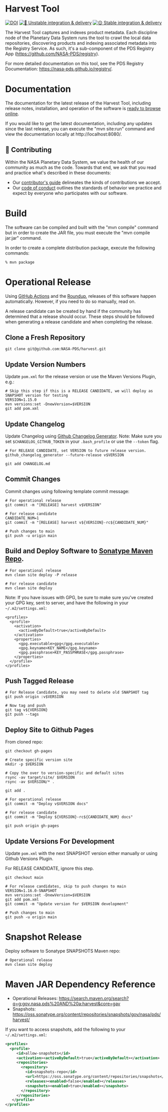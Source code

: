 # Harvest Tool

[![DOI](https://zenodo.org/badge/DOI/10.5281/zenodo.5750537.svg)](https://doi.org/10.5281/zenodo.5750537) [![🤪 Unstable integration & delivery](https://github.com/NASA-PDS/harvest/actions/workflows/unstable-cicd.yaml/badge.svg)](https://github.com/NASA-PDS/harvest/actions/workflows/unstable-cicd.yaml) [![😌 Stable integration & delivery](https://github.com/NASA-PDS/harvest/actions/workflows/stable-cicd.yaml/badge.svg)](https://github.com/NASA-PDS/harvest/actions/workflows/stable-cicd.yaml)

The Harvest Tool captures and indexes product metadata. Each discipline node of the Planetary Data System runs the tool to crawl the local data repositories, discovering products and indexing associated metadata into the Registry Service. As such, it's a sub-component of the PDS Registry App (https://github.com/NASA-PDS/registry).

For more detailed documentation on this tool, see the PDS Registry Documentation: https://nasa-pds.github.io/registry/.


# Documentation

The documentation for the latest release of the Harvest Tool, including release notes, installation, and operation of the software is [ready to browse online](https://nasa-pds.github.io/registry/).

If you would like to get the latest documentation, including any updates since the last release, you can execute the "mvn site:run" command and view the documentation locally at http://localhost:8080/.


## 👥 Contributing

Within the NASA Planetary Data System, we value the health of our community as much as the code. Towards that end, we ask that you read and practice what's described in these documents:

-   Our [contributor's guide](https://github.com/NASA-PDS/.github/blob/main/CONTRIBUTING.md) delineates the kinds of contributions we accept.
-   Our [code of conduct](https://github.com/NASA-PDS/.github/blob/main/CODE_OF_CONDUCT.md) outlines the standards of behavior we practice and expect by everyone who participates with our software.


# Build

The software can be compiled and built with the "mvn compile" command but in order to create the JAR file, you must execute the "mvn compile jar:jar" command.

In order to create a complete distribution package, execute the following commands: 

```
% mvn package
```

# Operational Release

Using [GitHub Actions](https://github.com/features/actions) and the [Roundup](https://github.com/NASA-PDS/roundup-action), releases of this software happen automatically. However, if you need to do so manually, read on.

A release candidate can be created by hand if the community has determined that a release should occur. These steps should be followed when generating a release candidate and when completing the release.

## Clone a Fresh Repository

```
git clone git@github.com:NASA-PDS/harvest.git
```


## Update Version Numbers

Update `pom.xml` for the release version or use the Maven Versions Plugin, e.g.:

```
# Skip this step if this is a RELEASE CANDIDATE, we will deploy as SNAPSHOT version for testing
VERSION=1.15.0
mvn versions:set -DnewVersion=$VERSION
git add pom.xml
```


## Update Changelog

Update Changelog using [Github Changelog Generator](https://github.com/github-changelog-generator/github-changelog-generator). Note: Make sure you set `$CHANGELOG_GITHUB_TOKEN` in your `.bash_profile` or use the `--token` flag.
```
# For RELEASE CANDIDATE, set VERSION to future release version.
github_changelog_generator --future-release v$VERSION

git add CHANGELOG.md
```


## Commit Changes

Commit changes using following template commit message:
```
# For operational release
git commit -m "[RELEASE] harvest v$VERSION"

# For release candidate
CANDIDATE_NUM=1
git commit -m "[RELEASE] harvest v${VERSION}-rc${CANDIDATE_NUM}"

# Push changes to main
git push -u origin main
```


## Build and Deploy Software to [Sonatype Maven Repo](https://repo.maven.apache.org/maven2/gov/nasa/pds/).

```
# For operational release
mvn clean site deploy -P release

# For release candidate
mvn clean site deploy
```

Note: If you have issues with GPG, be sure to make sure you've created your GPG key, sent to server, and have the following in your `~/.m2/settings.xml`:
```
<profiles>
  <profile>
    <activation>
      <activeByDefault>true</activeByDefault>
    </activation>
    <properties>
      <gpg.executable>gpg</gpg.executable>
      <gpg.keyname>KEY_NAME</gpg.keyname>
      <gpg.passphrase>KEY_PASSPHRASE</gpg.passphrase>
    </properties>
  </profile>
</profiles>

```


## Push Tagged Release

```
# For Release Candidate, you may need to delete old SNAPSHOT tag
git push origin :v$VERSION

# Now tag and push
git tag v${VERSION}
git push --tags

```


## Deploy Site to Github Pages

From cloned repo:
```
git checkout gh-pages

# Create specific version site
mkdir -p $VERSION

# Copy the over to version-specific and default sites
rsync -av target/site/ $VERSION
rsync -av $VERSION/* .

git add .

# For operational release
git commit -m "Deploy v$VERSION docs"

# For release candidate
git commit -m "Deploy ${VERSION}-rc${CANDIDATE_NUM} docs"

git push origin gh-pages
```

## Update Versions For Development

Update `pom.xml` with the next SNAPSHOT version either manually or using Github Versions Plugin.

For RELEASE CANDIDATE, ignore this step.

```
git checkout main

# For release candidates, skip to push changes to main
VERSION=1.16.0-SNAPSHOT
mvn versions:set -DnewVersion=$VERSION
git add pom.xml
git commit -m "Update version for $VERSION development"

# Push changes to main
git push -u origin main
```


# Snapshot Release

Deploy software to Sonatype SNAPSHOTS Maven repo:

```
# Operational release
mvn clean site deploy
```



# Maven JAR Dependency Reference

- Operational Releases: https://search.maven.org/search?q=g:gov.nasa.pds%20AND%20a:harvest&core=gav
- Snapshots: https://oss.sonatype.org/content/repositories/snapshots/gov/nasa/pds/harvest/

If you want to access snapshots, add the following to your `~/.m2/settings.xml`:
```xml
<profiles>
  <profile>
     <id>allow-snapshots</id>
     <activation><activeByDefault>true</activeByDefault></activation>
     <repositories>
       <repository>
         <id>snapshots-repo</id>
         <url>https://oss.sonatype.org/content/repositories/snapshots</url>
         <releases><enabled>false</enabled></releases>
         <snapshots><enabled>true</enabled></snapshots>
       </repository>
     </repositories>
   </profile>
</profiles>
```
